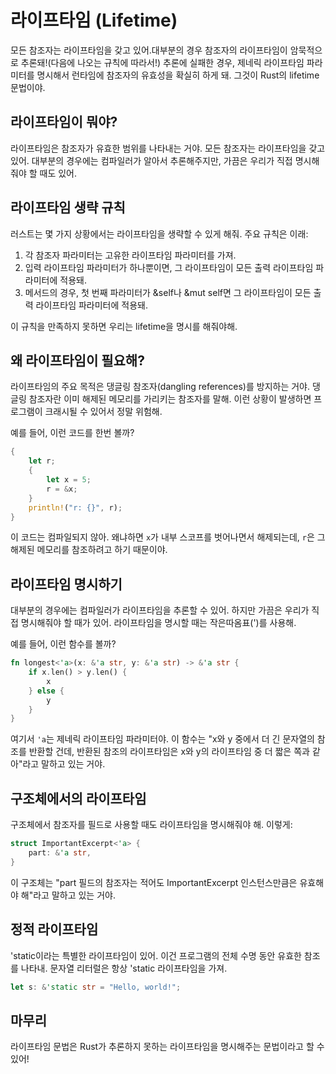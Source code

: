 
# 라이프타임 (Lifetime)

모든 참조자는 라이프타임을 갖고 있어.대부분의 경우 참조자의 라이프타임이 암묵적으로 추론돼!(다음에 나오는 규칙에 따라서!)
추론에 실패한 경우, 제네릭 라이프타임 파라미터를 명시해서 런타임에 참조자의 유효성을 확실히 하게 돼. 그것이 Rust의 lifetime 문법이야. 
## 라이프타임이 뭐야?

라이프타임은 참조자가 유효한 범위를 나타내는 거야. 모든 참조자는 라이프타임을 갖고 있어. 대부분의 경우에는 컴파일러가 알아서 추론해주지만, 가끔은 우리가 직접 명시해줘야 할 때도 있어.

## 라이프타임 생략 규칙

러스트는 몇 가지 상황에서는 라이프타임을 생략할 수 있게 해줘. 주요 규칙은 이래:

1. 각 참조자 파라미터는 고유한 라이프타임 파라미터를 가져.
2. 입력 라이프타임 파라미터가 하나뿐이면, 그 라이프타임이 모든 출력 라이프타임 파라미터에 적용돼.
3. 메서드의 경우, 첫 번째 파라미터가 &self나 &mut self면 그 라이프타임이 모든 출력 라이프타임 파라미터에 적용돼.

이 규칙을 만족하지 못하면 우리는 lifetime을 명시를 해줘야해.


## 왜 라이프타임이 필요해?

라이프타임의 주요 목적은 댕글링 참조자(dangling references)를 방지하는 거야. 댕글링 참조자란 이미 해제된 메모리를 가리키는 참조자를 말해. 이런 상황이 발생하면 프로그램이 크래시될 수 있어서 정말 위험해.

예를 들어, 이런 코드를 한번 볼까?

```rust
{
    let r;
    {
        let x = 5;
        r = &x;
    }
    println!("r: {}", r);
}
```

이 코드는 컴파일되지 않아. 왜냐하면 `x`가 내부 스코프를 벗어나면서 해제되는데, `r`은 그 해제된 메모리를 참조하려고 하기 때문이야.

## 라이프타임 명시하기

대부분의 경우에는 컴파일러가 라이프타임을 추론할 수 있어. 하지만 가끔은 우리가 직접 명시해줘야 할 때가 있어. 라이프타임을 명시할 때는 작은따옴표(')를 사용해.

예를 들어, 이런 함수를 볼까?

```rust
fn longest<'a>(x: &'a str, y: &'a str) -> &'a str {
    if x.len() > y.len() {
        x
    } else {
        y
    }
}
```

여기서 `'a`는 제네릭 라이프타임 파라미터야. 이 함수는 "x와 y 중에서 더 긴 문자열의 참조를 반환할 건데, 반환된 참조의 라이프타임은 x와 y의 라이프타임 중 더 짧은 쪽과 같아"라고 말하고 있는 거야.

## 구조체에서의 라이프타임

구조체에서 참조자를 필드로 사용할 때도 라이프타임을 명시해줘야 해. 이렇게:

```rust
struct ImportantExcerpt<'a> {
    part: &'a str,
}
```

이 구조체는 "part 필드의 참조자는 적어도 ImportantExcerpt 인스턴스만큼은 유효해야 해"라고 말하고 있는 거야.



## 정적 라이프타임

'static이라는 특별한 라이프타임이 있어. 이건 프로그램의 전체 수명 동안 유효한 참조를 나타내. 문자열 리터럴은 항상 'static 라이프타임을 가져.

```rust
let s: &'static str = "Hello, world!";
```

## 마무리

라이프타임 문법은 Rust가 추론하지 못하는 라이프타임을 명시해주는 문법이라고 할 수 있어! 
